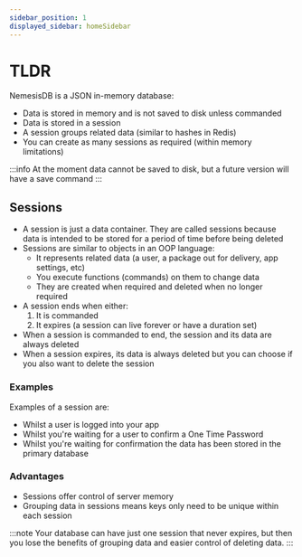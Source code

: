 ```yaml
---
sidebar_position: 1
displayed_sidebar: homeSidebar
---
```


# TLDR

NemesisDB is a JSON in-memory database:

- Data is stored in memory and is not saved to disk unless commanded
- Data is stored in a session
- A session groups related data (similar to hashes in Redis)
- You can create as many sessions as required (within memory limitations)

:::info
At the moment data cannot be saved to disk, but a future version will have a save command
:::


## Sessions


- A session is just a data container. They are called sessions because data is intended to be stored for a period of time before being deleted
- Sessions are similar to objects in an OOP language:
  - It represents related data (a user, a package out for delivery, app settings, etc)
  - You execute functions (commands) on them to change data
  - They are created when required and deleted when no longer required
- A session ends when either:
  1. It is commanded
  2. It expires (a session can live forever or have a duration set)
- When a session is commanded to end, the session and its data are always deleted
- When a session expires, its data is always deleted but you can choose if you also want to delete the session


### Examples
Examples of a session are:
- Whilst a user is logged into your app
- Whilst you're waiting for a user to confirm a One Time Password
- Whilst you're waiting for confirmation the data has been stored in the primary database



### Advantages

- Sessions offer control of server memory
- Grouping data in sessions means keys only need to be unique within each session


:::note
Your database can have just one session that never expires, but then you lose the benefits of grouping data and easier control of deleting data.
:::

